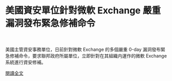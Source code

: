 # 美國資安單位針對微軟 Exchange 嚴重漏洞發布緊急修補命令

<!--more-->
<!--95-->
<br><br/>
美國主管資安事務單位，日前針對微軟 Exchange 的多個嚴重 0-day 漏洞發布緊急修補命令，要求聯邦政府所屬單位，立即針對在其組織内運作的微軟 Exchange 系統進行資安修補。

[閱讀全文](https://www.twcert.org.tw/tw/cp-104-4472-85e95-1.html)


